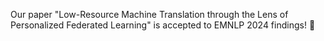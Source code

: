 Our paper "Low-Resource Machine Translation through the Lens of Personalized Federated Learning" is accepted to EMNLP 2024 findings! 🎉

